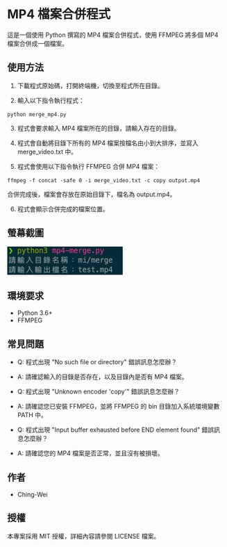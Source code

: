 # MP4 檔案合併程式

這是一個使用 Python 撰寫的 MP4 檔案合併程式，使用 FFMPEG 將多個 MP4 檔案合併成一個檔案。

## 使用方法

1. 下載程式原始碼，打開終端機，切換至程式所在目錄。

2. 輸入以下指令執行程式：

~~~
python merge_mp4.py
~~~

3. 程式會要求輸入 MP4 檔案所在的目錄，請輸入存在的目錄。

4. 程式會自動將目錄下所有的 MP4 檔案按檔名由小到大排序，並寫入 merge_video.txt 中。

5. 程式會使用以下指令執行 FFMPEG 合併 MP4 檔案：

~~~
ffmpeg -f concat -safe 0 -i merge_video.txt -c copy output.mp4
~~~

合併完成後，檔案會存放在原始目錄下，檔名為 output.mp4。

6. 程式會顯示合併完成的檔案位置。

## 螢幕截圖

![image](https://github.com/chingwei/mp4-merge/blob/main/mp4-merge.jpg?raw=true)

## 環境要求

- Python 3.6+
- FFMPEG

## 常見問題

- Q: 程式出現 "No such file or directory" 錯誤訊息怎麼辦？
- A: 請確認輸入的目錄是否存在，以及目錄內是否有 MP4 檔案。

- Q: 程式出現 "Unknown encoder 'copy'" 錯誤訊息怎麼辦？
- A: 請確認您已安裝 FFMPEG，並將 FFMPEG 的 bin 目錄加入系統環境變數 PATH 中。

- Q: 程式出現 "Input buffer exhausted before END element found" 錯誤訊息怎麼辦？
- A: 請確認您的 MP4 檔案是否正常，並且沒有被損壞。

## 作者

- Ching-Wei

## 授權

本專案採用 MIT 授權，詳細內容請參閱 LICENSE 檔案。
